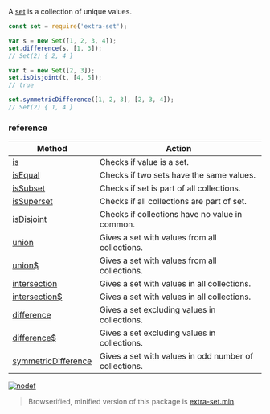 A [set] is a collection of unique values.

```javascript
const set = require('extra-set');

var s = new Set([1, 2, 3, 4]);
set.difference(s, [1, 3]);
// Set(2) { 2, 4 }

var t = new Set([2, 3]);
set.isDisjoint(t, [4, 5]);
// true

set.symmetricDifference([1, 2, 3], [2, 3, 4]);
// Set(2) { 1, 4 }
```

### reference

| Method                 | Action
|------------------------|-------
| [is]                   | Checks if value is a set.
| [isEqual]              | Checks if two sets have the same values.
| [isSubset]             | Checks if set is part of all collections.
| [isSuperset]           | Checks if all collections are part of set.
| [isDisjoint]           | Checks if collections have no value in common.
| [union]                | Gives a set with values from all collections.
| [union$]               | Gives a set with values from all collections.
| [intersection]         | Gives a set with values in all collections.
| [intersection$]        | Gives a set with values in all collections.
| [difference]           | Gives a set excluding values in collections.
| [difference$]          | Gives a set excluding values in collections.
| [symmetricDifference]  | Gives a set with values in odd number of collections.

[![nodef](https://merferry.glitch.me/card/extra-set.svg)](https://nodef.github.io)

> Browserified, minified version of this package is [extra-set.min].

[is]: https://github.com/nodef/extra-set/wiki/is
[isEqual]: https://github.com/nodef/extra-set/wiki/isEqual
[isSubset]: https://github.com/nodef/extra-set/wiki/isSubset
[isSuperset]: https://github.com/nodef/extra-set/wiki/is
[isDisjoint]: https://github.com/nodef/extra-set/wiki/isDisjoint
[union]: https://github.com/nodef/extra-set/wiki/union
[union$]: https://github.com/nodef/extra-set/wiki/union$
[intersection]: https://github.com/nodef/extra-set/wiki/intersection
[intersection$]: https://github.com/nodef/extra-set/wiki/intersection$
[difference]: https://github.com/nodef/extra-set/wiki/difference
[difference$]: https://github.com/nodef/extra-set/wiki/difference$
[symmetricDifference]: https://github.com/nodef/extra-set/wiki/symmetricDifference
[set]: https://developer.mozilla.org/en-US/docs/Web/JavaScript/Reference/Global_Objects/Set
[extra-set.min]: https://www.npmjs.com/package/extra-set.min
